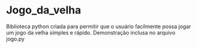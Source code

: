 # Jogo_da_velha
Biblioteca python criada para permitir que o usuário facilmente possa jogar um jogo da velha simples e rápido. Demonstração inclusa no arquivo jogo.py
